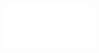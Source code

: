 
<object data="{{ meta.pdf_url2 }}" type="application/pdf" width="700px" height="700px">
   <embed src="{{ meta.pdf_url2 }}"></embed>
</object>

<!-- [Download PDF]({{ meta.pdf_url2 }}) -->